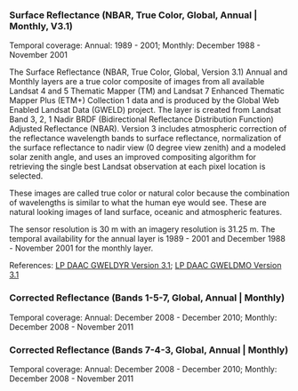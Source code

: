 ### Surface Reflectance (NBAR, True Color, Global, Annual | Monthly, V3.1)
Temporal coverage: Annual: 1989 - 2001; Monthly: December 1988 - November 2001

The Surface Reflectance (NBAR, True Color, Global, Version 3.1) Annual and Monthly layers are a true color composite of images from all available Landsat 4 and 5 Thematic Mapper (TM) and Landsat 7 Enhanced Thematic Mapper Plus (ETM+) Collection 1 data and is produced by the Global Web Enabled Landsat Data (GWELD) project. The layer is created from Landsat Band 3, 2, 1 Nadir BRDF (Bidirectional Reflectance Distribution Function) Adjusted Reflectance (NBAR). Version 3 includes atmospheric correction of the reflectance wavelength bands to surface reflectance, normalization of the surface reflectance to nadir view (0 degree view zenith) and a modeled solar zenith angle, and uses an improved compositing algorithm for retrieving the single best Landsat observation at each pixel location is selected.

These images are called true color or natural color because the combination of wavelengths is similar to what the human eye would see. These are natural looking images of land surface, oceanic and atmospheric features.

The sensor resolution is 30 m with an imagery resolution is 31.25 m. The temporal availability for the annual layer is 1989 - 2001 and December 1988 - November 2001 for the monthly layer.

References: [LP DAAC GWELDYR Version 3.1](https://doi.org/10.5067/MEaSUREs/GWELD/GWELDYR.031); [LP DAAC GWELDMO Version 3.1](https://doi.org/10.5067/MEaSUREs/GWELD/GWELDMO.031)

### Corrected Reflectance (Bands 1-5-7, Global, Annual | Monthly)
Temporal coverage: Annual: December 2008 - December 2010; Monthly: December 2008 - November 2011

### Corrected Reflectance (Bands 7-4-3, Global, Annual | Monthly)
Temporal coverage: Annual: December 2008 - December 2010; Monthly: December 2008 - November 2011

